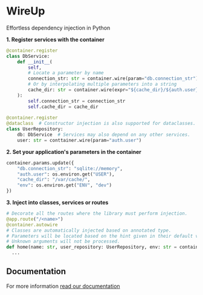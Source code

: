 # WireUp

Effortless dependency injection in Python

**1. Register services with the container**

```python
@container.register
class DbService:
    def __init__(
        self,
        # Locate a parameter by name
        connection_str: str = container.wire(param="db.connection_str"),
        # Or by interpolating multiple parameters into a string
        cache_dir: str = container.wire(expr="${cache_dir}/${auth.user}/db"),
    ):
        self.connection_str = connection_str
        self.cache_dir = cache_dir
        
@container.register
@dataclass  # Constructor injection is also supported for dataclasses.
class UserRepository:
    db: DbService  # Services may also depend on any other services.
    user: str = conttainer.wire(param="auth.user") 
```

**2. Set your application's parameters in the container** 
```python
container.params.update({
    "db.connection_str": "sqlite://memory",
    "auth.user": os.environ.get("USER"),
    "cache_dir": "/var/cache/",
    "env": os.environ.get("ENV", "dev")
})
```

**3. Inject into classes, services or routes**

```python
# Decorate all the routes where the library must perform injection. 
@app.route("/<name>")
@container.autowire
# Classes are automatically injected based on annotated type. 
# Parameters will be located based on the hint given in their default value.
# Unknown arguments will not be processed.
def home(name: str, user_repository: UserRepository, env: str = container.wire(param="env")):
  ...
```

## Documentation

For more information [read our documentation](#)